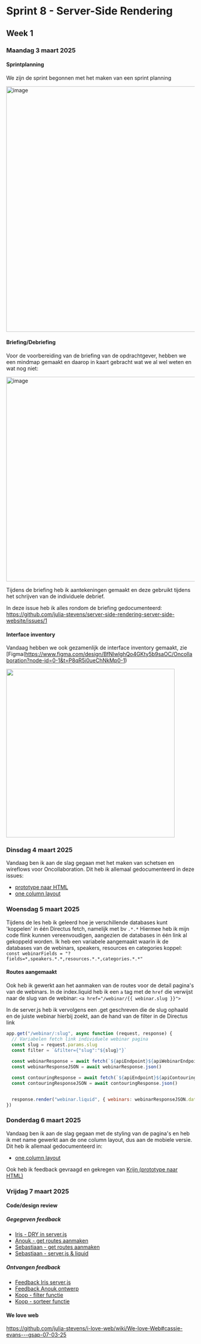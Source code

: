 # Sprint 8 - Server-Side Rendering
## Week 1
### Maandag 3 maart 2025
#### Sprintplanning
We zijn de sprint begonnen met het maken van een sprint planning

<img width="655" alt="image" src="https://github.com/user-attachments/assets/e1fcfb2b-5dd9-439f-9a3e-9217bf5e22bf" />

#### Briefing/Debriefing
Voor de voorbereiding van de briefing van de opdrachtgever, hebben we een mindmap gemaakt en daarop in kaart gebracht wat we al wel weten en wat nog niet: 

<img width="546" alt="image" src="https://github.com/user-attachments/assets/98daa800-6a83-4e4e-92ff-ee5e3cee5ce7" />

Tijdens de briefing heb ik aantekeningen gemaakt en deze gebruikt tijdens het schrijven van de individuele debrief. 

In deze issue heb ik alles rondom de briefing gedocumenteerd: https://github.com/julia-stevens/server-side-rendering-server-side-website/issues/1

#### Interface inventory
Vandaag hebben we ook gezamenlijk de interface inventory gemaakt, zie [Figma(https://www.figma.com/design/BfNlwlghQo4GKty5b9saOC/Oncollaboration?node-id=0-1&t=P8qR5i0ueChNkMp0-1)

<img src="https://github.com/user-attachments/assets/c3b9ee8d-1076-4499-a351-d1edebad6916" width="450">

### Dinsdag 4 maart 2025
Vandaag ben ik aan de slag gegaan met het maken van schetsen en wireflows voor Oncollaboration. Dit heb ik allemaal gedocumenteerd in deze issues: 
* [prototype naar HTML](https://github.com/julia-stevens/server-side-rendering-server-side-website/issues/2)
* [one column layout](https://github.com/julia-stevens/server-side-rendering-server-side-website/issues/3)

### Woensdag 5 maart 2025
Tijdens de les heb ik geleerd hoe je verschillende databases kunt 'koppelen' in één Directus fetch, namelijk met bv `.*.*` 
Hiermee heb ik mijn code flink kunnen vereenvoudigen, aangezien de databases in één link al gekoppeld worden. Ik heb een variabele aangemaakt waarin ik de databases van de webinars, speakers, resources en categories koppel: `const webinarFields = "?fields=*,speakers.*.*,resources.*.*,categories.*.*"`

#### Routes aangemaakt
Ook heb ik gewerkt aan het aanmaken van de routes voor de detail pagina's van de webinars. In de index.liquid heb ik een `a` tag met de `href` die verwijst naar de slug van de webinar: `<a href="/webinar/{{ webinar.slug }}">`

In de server.js heb ik vervolgens een .get geschreven die de slug ophaald en de juiste webinar hierbij zoekt, aan de hand van de filter in de Directus link

```js
app.get("/webinar/:slug", async function (request, response) {
  // Variabelen fetch link individuele webinar pagina
  const slug = request.params.slug
  const filter = `&filter={"slug":"${slug}"}` 
  
  const webinarResponse = await fetch(`${apiEndpoint}${apiWebinarEndpoint}${webinarFields}${filter}`)
  const webinarResponseJSON = await webinarResponse.json()

  const contouringResponse = await fetch(`${apiEndpoint}${apiContouringEndpoint}`)
  const contouringResponseJSON = await contouringResponse.json()


  response.render("webinar.liquid", { webinars: webinarResponseJSON.data, contourings: contouringResponseJSON.data })
})
```

### Donderdag 6 maart 2025
Vandaag ben ik aan de slag gegaan met de styling van de pagina's en heb ik met name gewerkt aan de one column layout, dus aan de mobiele versie. Dit heb ik allemaal gedocumenteerd in: 
* [one column layout](https://github.com/julia-stevens/server-side-rendering-server-side-website/issues/3)

Ook heb ik feedback gevraagd en gekregen van [Krijn (prototype naar HTML)](https://github.com/julia-stevens/server-side-rendering-server-side-website/issues/2#issuecomment-2703741129)

### Vrijdag 7 maart 2025
#### Code/design review
##### Gegegeven feedback 
* [Iris - DRY in server.js](https://github.com/irisvw/server-side-rendering-server-side-website/issues/5)
* [Anouk - get routes aanmaken](https://github.com/AnoukdeRooij24/server-side-rendering-server-side-website/issues/4)
* [Sebastiaan - get routes aanmaken](https://github.com/Sebastiaan-hva/server-side-rendering-server-side-website/issues/6)
* [Sebastiaan - server.js & liquid](https://github.com/Sebastiaan-hva/server-side-rendering-server-side-website/issues/7)

##### Ontvangen feedback 
* [Feedback Iris server.js](https://github.com/julia-stevens/server-side-rendering-server-side-website/issues/7)
* [Feedback Anouk ontwerp](https://github.com/julia-stevens/server-side-rendering-server-side-website/issues/3#issuecomment-2706100037)
* [Koop - filter functie](https://github.com/julia-stevens/server-side-rendering-server-side-website/issues/4)
* [Koop - sorteer functie](https://github.com/julia-stevens/server-side-rendering-server-side-website/issues/5)

#### We love web
https://github.com/julia-stevens/i-love-web/wiki/We-love-Web#cassie-evans---gsap-07-03-25